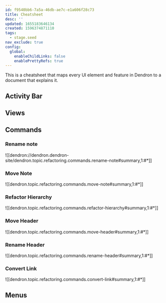 ```yaml
---
id: f9540bb6-7a5a-46db-ae7c-e1a606f28c73
title: Cheatsheet
desc: ''
updated: 1655183646134
created: 1596374871110
tags:
  - stage.seed
nav_exclude: true
config:
  global:
    enableChildLinks: false
    enablePrettyRefs: true
---
```

<!-- 
  Work in progress, not yet published. 
  Starting out as a simple note that transcludes relevant information.
  Try to keep this as flat and simple as possible, only providing entry points / transclusion to docs.
  If additional context is needed to help guide the users, first consider improving the topic document directly.
-->

This is a cheatsheet that maps every UI element and feature in Dendron to a document that explains it.

## Activity Bar

## Views

## Commands

### Rename note

![[dendron://dendron.dendron-site/dendron.topic.refactoring.commands.rename-note#summary,1:#*]]

### Move Note

![[dendron.topic.refactoring.commands.move-note#summary,1:#*]]

### Refactor Hierarchy

![[dendron.topic.refactoring.commands.refactor-hierarchy#summary,1:#*]]

### Move Header

![[dendron.topic.refactoring.commands.move-header#summary,1:#*]]

### Rename Header

![[dendron.topic.refactoring.commands.rename-header#summary,1:#*]]

### Convert Link

![[dendron.topic.refactoring.commands.convert-link#summary,1:#*]]

## Menus
